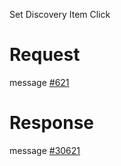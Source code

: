 Set Discovery Item Click

# Request
message [#621](../../proto/README.md#action_621)

# Response
message [#30621](../../proto/README.md#action_30621)